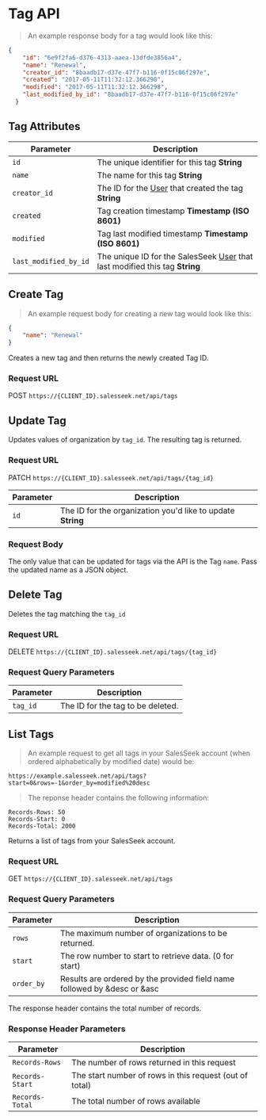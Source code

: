 # Tag API

> An example response body for a tag would look like this:

```json
{
	"id": "6e9f2fa6-d376-4313-aaea-13dfde3856a4",
	"name": "Renewal",
    "creator_id": "8baadb17-d37e-47f7-b116-0f15c06f297e",
    "created": "2017-05-11T11:32:12.366298",
    "modified": "2017-05-11T11:32:12.366298",
    "last_modified_by_id": "8baadb17-d37e-47f7-b116-0f15c06f297e"
  }
```

## Tag Attributes

Parameter |  Description
--------- | ------- 
`id`      | The unique identifier for this tag **String**
`name` 	  | The name for this tag **String**
`creator_id` | The ID for the [User](#user-api) that created the tag **String**
`created` | Tag creation timestamp **Timestamp (ISO 8601)**
`modified` | Tag last modified timestamp **Timestamp (ISO 8601)**
`last_modified_by_id` | The unique ID for the SalesSeek [User](#user-api) that last modified this tag **String**






## Create Tag

> An example request body for creating a new tag would look like this:

```json
{
	"name": "Renewal"
}
```

Creates a new tag and then returns the newly created Tag ID.

### Request URL

<span class='verb get'>POST</span> `https://{CLIENT_ID}.salesseek.net/api/tags`






## Update Tag

Updates values of organization by `tag_id`. The resulting tag is returned. 

### Request URL

<span class='verb patch'>PATCH</span> `https://{CLIENT_ID}.salesseek.net/api/tags/{tag_id}`

Parameter |  Description
--------- | ------- 
`id`      | The ID for the organization you'd like to update **String**

### Request Body

The only value that can be updated for tags via the API is the Tag `name`. Pass the updated name as a JSON object.






## Delete Tag

Deletes the tag matching the `tag_id`

### Request URL

<span class='verb delete'>DELETE</span> `https://{CLIENT_ID}.salesseek.net/api/tags/{tag_id}`

### Request Query Parameters

Parameter |  Description
--------- | ------- 
`tag_id` | The ID for the tag to be deleted.





## List Tags

> An example request to get all tags in your SalesSeek account (when ordered alphabetically by modified date) would be:

```http
https://example.salesseek.net/api/tags?start=0&rows=-1&order_by=modified%20desc
```

> The reponse header contains the following information:

```
Records-Rows: 50
Records-Start: 0
Records-Total: 2000
```

Returns a list of tags from your SalesSeek account.

### Request URL

<span class='verb get'>GET</span> `https://{CLIENT_ID}.salesseek.net/api/tags`

### Request Query Parameters

Parameter |  Description
--------- | ------- 
`rows` | The maximum number of organizations to be returned.
`start` | The row number to start to retrieve data. (0 for start)
`order_by` | Results are ordered by the provided field name followed by &desc or &asc


<div class="wrap">
  <p class="flash info">
    The response header contains the total number of records.
  </p>
</div>

### Response Header Parameters

Parameter |  Description
--------- | ------- 
`Records-Rows` | The number of rows returned in this request
`Records-Start` | The start number of rows in this request (out of total)
`Records-Total` | The total number of rows available
